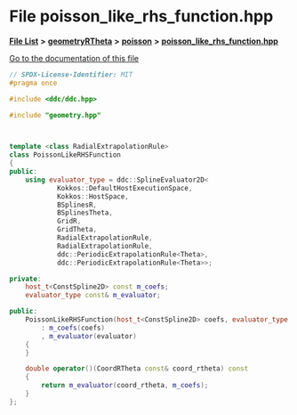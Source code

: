 

# File poisson\_like\_rhs\_function.hpp

[**File List**](files.md) **>** [**geometryRTheta**](dir_e9f169004bcfe9f3cb1f8a27ce024e59.md) **>** [**poisson**](dir_131fdd0509f46f459997bddabd4481b1.md) **>** [**poisson\_like\_rhs\_function.hpp**](poisson__like__rhs__function_8hpp.md)

[Go to the documentation of this file](poisson__like__rhs__function_8hpp.md)


```C++
// SPDX-License-Identifier: MIT
#pragma once

#include <ddc/ddc.hpp>

#include "geometry.hpp"



template <class RadialExtrapolationRule>
class PoissonLikeRHSFunction
{
public:
    using evaluator_type = ddc::SplineEvaluator2D<
            Kokkos::DefaultHostExecutionSpace,
            Kokkos::HostSpace,
            BSplinesR,
            BSplinesTheta,
            GridR,
            GridTheta,
            RadialExtrapolationRule,
            RadialExtrapolationRule,
            ddc::PeriodicExtrapolationRule<Theta>,
            ddc::PeriodicExtrapolationRule<Theta>>;

private:
    host_t<ConstSpline2D> const m_coefs;
    evaluator_type const& m_evaluator;

public:
    PoissonLikeRHSFunction(host_t<ConstSpline2D> coefs, evaluator_type const& evaluator)
        : m_coefs(coefs)
        , m_evaluator(evaluator)
    {
    }

    double operator()(CoordRTheta const& coord_rtheta) const
    {
        return m_evaluator(coord_rtheta, m_coefs);
    }
};
```


